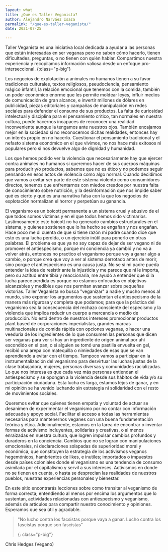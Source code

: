 ```yaml
---
layout: what
title: ¿Qué es Taller Veganista?
author: Alejandro Narváez Isaza
permalink: "/que-es-taller-veganista/"
date: 2021-07-25

---
```

Taller Veganista es una iniciativa local dedicada a ayudar a las personas que están interesadas en ser veganas pero no saben cómo hacerlo, tienen dificultades, preguntas, o no tienen con quién hablar. Compartimos nuestra experiencia y recopilamos información valiosa desde un enfoque pro-interseccional.
{:class="p-big"}

Los negocios de explotación a animales no humanos tienen a su favor tradiciones culturales, textos religiosos, pseudociencia, pensamiento mágico infantil, la relación emocional que tenemos con la comida, también un poder económico enorme que les permite moldear leyes, influir medios de comunicación de gran alcance, e invertir millones de dólares en publicidad, piezas editoriales y campañas de manipulación en redes sociales para defender el consumo de sus productos. La falta de curiosidad intelectual y disciplina para el pensamiento crítico, tan normales en nuestra cultura, puede hacernos incapaces de reconocer una realidad inconveniente aunque la tengamos ante nuestros ojos. También encajamos mejor en la sociedad si no reconocemos dichas realidades, entonces hay un interés propio en no hacerlo. Cuestionar el pensamiento tradicional y el nefasto sistema económico en el que vivimos, no nos hace más exitosos ni populares pero si nos devuelve algo de dignidad y humanidad.

Los que hemos podido ver la violencia que necesariamente hay que ejercer contra animales no humanos si queremos hacer de sus cuerpos máquinas para producir y/o productos, sabemos que no es ético y no podemos seguir pensando en esos actos de violencia como algo normal. Cuando decidimos que vamos a evitar ser parte de este sistema violento como consumidores directos, tenemos que enfrentarnos con miedos creados por nuestra falta de conocimiento sobre nutrición, y la desinformación que nos impide saber qué es cierto y qué es una narrativa falsa con la que los negocios de explotación normalizan el horror y perpetúan su ganancia.

El veganismo es un boicott permanente a un sistema cruel y abusivo de el que todos somos víctimas y en el que todos hemos sido victimarios. Lastimosamente este boicott no ha generado cambios estructurales en el sistema, y quienes sostienen que lo ha hecho se engañan y nos engañan. Hace poco me di cuenta de que sí tiene razón mi padre cuando dice que esto es una lucha perdida, o un ejercicio inútil para ponerlo en otras palabras. El problema es que ya no soy capaz de dejar de ser vegano ni de promover el antiespecismo, porque mi conciencia ya cambió y no va a volver atrás, entonces no practico el veganismo porque voy a ganar algo a cambio, o porque crea que voy a ver al sistema derrotado antes de morir, sino porque el antiespecismo es una causa justa. No se si mi padre pueda entender la idea de resistir ante la injusticia y me parece que ni le importa, pero su actitud entre tibia y reaccionaria, me ayudó a entender que si la lucha parece perdida es porque no estamos enfocados en objetivos alcanzables y medibles que nos permitan avanzar sobre pequeñas victorias. Taller Veganista no busca "veganizar" a nadie y mucho menos al mundo, sino exponer los argumentos que sustentan el antiespecismo de la manera más rigurosa y completa que podamos; para que la práctica del veganismo sea la consecuencia del rechazo consciente del especismo y la violencia que implica reducir un cuerpo a mercancía o medio de producción. No está dentro de nuestros intereses promocionar productos plant based de corporaciones imperialistas, grandes marcas multinacionales de comida rápida con opciones veganas, o hacer una veeduría de los ingredientes de lo que consumen las personas que dicen ser veganas para ver si hay un ingrediente de origen animal por ahí escondido en el pan, o si alguien se tomó una pastilla envuelta en gel, recibió una arepa con matequilla o nimiedades de esas que se van aprendiendo a evitar con el tiempo. Tampoco vamos a participar en la instrumentalización del veganismo para desvirtuar las luchas justas de la clase trabajadora, mujeres, personas diversas y comunidades racializadas. Lo que nos interesa es que cada vez más personas entiendan el antiespecismo y se opongan a la violencia desde sus hábitos de vida y/o su participación ciudadana. Esta lucha es larga, estamos lejos de ganar, y en mi opinión se ha venido luchando sin estrategia ni solidaridad con el resto de movimientos sociales.

Queremos evitar que quienes tienen empatía y voluntad de actuar se desanimen de experimentar el veganismo por no contar con información adecuada y apoyo social. Facilitar el acceso a todas las herramientas necesarias para mantenernos veganes con una buena fundamentación teórica y ética. Adicionalmente, estamos en la tarea de encontrar o inventar formas de activismo incluyentes, solidarias y creativas, o al menos enraizadas en nuestra cultura, que logren impulsar cambios profundos y duraderos en la conciencia. Cambios que no se logran con manipulaciones emocionales, ni declaraciones solapadas de superioridad moral y económica, que constituyen la estrategia de los activismos veganos hegemónicos, hambrientos de likes, e inutiles; importados o impuestos desde países coloniales donde el veganismo es una tendencia de consumo asimilada por el capitalismo y servil a sus intereses. Activismos en donde no se tienen en cuenta, o hasta se desprecian las realidades de nuestros pueblos, nuestras experiencias personales y bienestar.

En este sitio encontrarás lecciones sobre como transitar al veganismo de forma correcta; entendiendo al menos por encima los argumentos que lo sustentan, actividades relacionadas con antiespecismo y veganismo, además de artículos para compartir nuestro conocimiento y opiniones. Esperamos que sea útil y agradable.

> "No lucho contra los facsistas porque vaya a ganar. Lucho contra los fascistas porque son fascistas"
>
> {: class="p-big"}

<p class="caption">Chris Hedges (Vegano)</p>